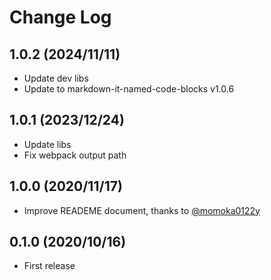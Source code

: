 # Change Log

## 1.0.2 (2024/11/11)

- Update dev libs
- Update to markdown-it-named-code-blocks v1.0.6

## 1.0.1 (2023/12/24)

- Update libs
- Fix webpack output path

## 1.0.0 (2020/11/17)

- Improve READEME document, thanks to [@momoka0122y](https://github.com/momoka0122y)

## 0.1.0 (2020/10/16)

- First release
